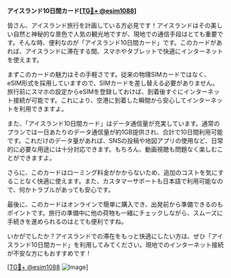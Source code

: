**アイスランド10日間カード[[TG💪+ @esim1088](https://t.me/s/esim1088)]**

皆さん、アイスランド旅行を計画している方必見です！アイスランドはその美しい自然と神秘的な景色で人気の観光地ですが、現地での通信手段はとても重要です。そんな時、便利なのが「アイスランド10日間カード」です。このカードがあれば、アイスランドに滞在する間、スマホやタブレットで快適にインターネットを使えます。

まずこのカードの魅力はその手軽さです。従来の物理SIMカードではなく、eSIM形式を採用していますので、SIMカードを差し替える必要がありません。旅行前にスマホの設定からeSIMを登録しておけば、到着後すぐにインターネット接続が可能です。これにより、空港に到着した瞬間から安心してインターネットを利用できますよ。

また、「アイスランド10日間カード」はデータ通信量が充実しています。通常のプランでは一日あたりのデータ通信量が約1GB提供され、合計で10日間利用可能です。これだけのデータ量があれば、SNSの投稿や地図アプリの使用など、日常的に必要な用途には十分対応できます。もちろん、動画視聴も問題なく楽しむことができますよ。

さらに、このカードはローミング料金がかからないため、追加のコストを気にすることなく快適に使えます。また、カスタマーサポートも日本語で利用可能なので、何かトラブルがあっても安心です。

最後に、このカードはオンラインで簡単に購入でき、出発前から準備できるのもポイントです。旅行の準備中に他の荷物も一緒にチェックしながら、スムーズに手続きを進められるのはとても便利ですね。

いかがでしたか？アイスランドでの滞在をもっと快適にしたい方は、ぜひ「アイスランド10日間カード」を利用してみてください。現地でのインターネット接続が不安な方にもおすすめです！

[[TG💪+ @esim1088](https://t.me/s/esim1088) ![Image](https://i.postimg.cc/Y0z9fWf4/image.png)]